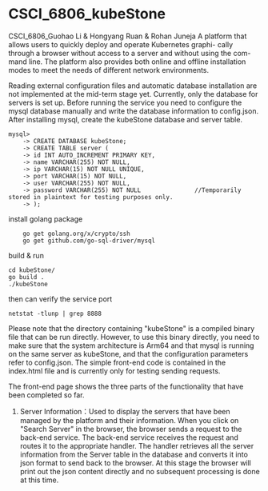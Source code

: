 # CSCI_6806_kubeStone
CSCI_6806_Guohao Li &amp; Hongyang Ruan &amp; Rohan Juneja
A platform that allows users to quickly deploy and operate Kubernetes graphi-
cally through a browser without access to a server and without using the com-
mand line. The platform also provides both online and offline installation modes
to meet the needs of different network environments.

Reading external configuration files and automatic database installation are not implemented at the mid-term stage yet.
Currently, only the database for servers is set up.
Before running the service you need to configure the mysql database manually and write the database information to config.json.
After installing mysql, create the kubeStone database and server table.

    mysql>
        -> CREATE DATABASE kubeStone;
        -> CREATE TABLE server (
        -> id INT AUTO_INCREMENT PRIMARY KEY,
        -> name VARCHAR(255) NOT NULL,
        -> ip VARCHAR(15) NOT NULL UNIQUE,
        -> port VARCHAR(15) NOT NULL,
        -> user VARCHAR(255) NOT NULL,
        -> password VARCHAR(255) NOT NULL               //Temporarily stored in plaintext for testing purposes only.
        -> );

install golang package

        go get golang.org/x/crypto/ssh
        go get github.com/go-sql-driver/mysql

build & run

    cd kubeStone/
    go build .
    ./kubeStone

then can verify the service port

    netstat -tlunp | grep 8888

Please note that the directory containing "kubeStone" is a compiled binary file that can be run directly. 
However, to use this binary directly, you need to make sure that the system architecture is Arm64 and that mysql is running on the same server as kubeStone, and that the configuration parameters refer to config.json.
The simple front-end code is contained in the index.html file and is currently only for testing sending requests.



The front-end page shows the three parts of the functionality that have been completed so far.
1. Server Information：Used to display the servers that have been managed by the platform and their information.
   When you click on "Search Server" in the browser, the browser sends a request to the back-end service. The back-end service receives the request and routes it to the appropriate handler. The handler retrieves all the server information from the Server table in the database and converts it into json format to send back to the browser. At this stage the browser will print out the json content directly and no subsequent processing is done at this time.






